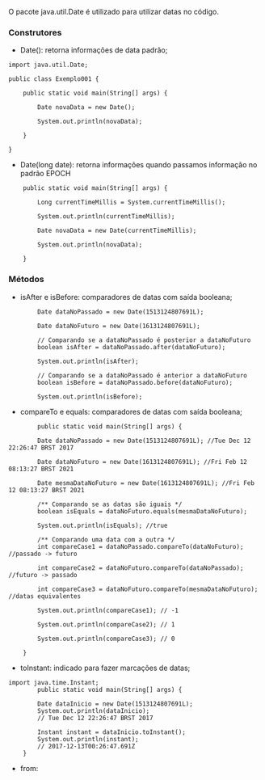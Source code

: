 O pacote java.util.Date é utilizado para utilizar datas no código.
### Construtores
- Date(): retorna informações de data padrão;
```
import java.util.Date;

public class Exemplo001 {

    public static void main(String[] args) {

        Date novaData = new Date();

        System.out.println(novaData);

    }

}
```
- Date(long date): retorna informações quando passamos informação no padrão EPOCH
```
    public static void main(String[] args) {

        Long currentTimeMillis = System.currentTimeMillis();

        System.out.println(currentTimeMillis);

        Date novaData = new Date(currentTimeMillis);

        System.out.println(novaData);

    }
```

### Métodos
- isAfter e isBefore: comparadores de datas com saída booleana;
```
        Date dataNoPassado = new Date(1513124807691L);

        Date dataNoFuturo = new Date(1613124807691L);

        // Comparando se a dataNoPassado é posterior a dataNoFuturo
        boolean isAfter = dataNoPassado.after(dataNoFuturo);

        System.out.println(isAfter);

        // Comparando se a dataNoPassado é anterior a dataNoFuturo
        boolean isBefore = dataNoPassado.before(dataNoFuturo);

        System.out.println(isBefore);
```
- compareTo e equals: comparadores de datas com saída booleana;
```
        public static void main(String[] args) {

        Date dataNoPassado = new Date(1513124807691L); //Tue Dec 12 22:26:47 BRST 2017

        Date dataNoFuturo = new Date(1613124807691L); //Fri Feb 12 08:13:27 BRST 2021

        Date mesmaDataNoFuturo = new Date(1613124807691L); //Fri Feb 12 08:13:27 BRST 2021

        /** Comparando se as datas são iguais */
        boolean isEquals = dataNoFuturo.equals(mesmaDataNoFuturo);

        System.out.println(isEquals); //true

        /** Comparando uma data com a outra */
        int compareCase1 = dataNoPassado.compareTo(dataNoFuturo); //passado -> futuro

        int compareCase2 = dataNoFuturo.compareTo(dataNoPassado); //futuro -> passado

        int compareCase3 = dataNoFuturo.compareTo(mesmaDataNoFuturo); //datas equivalentes

        System.out.println(compareCase1); // -1

        System.out.println(compareCase2); // 1

        System.out.println(compareCase3); // 0

    }
```
- toInstant: indicado para fazer marcações de datas;
```
import java.time.Instant;
        public static void main(String[] args) {

        Date dataInicio = new Date(1513124807691L);
        System.out.println(dataInicio);
        // Tue Dec 12 22:26:47 BRST 2017

        Instant instant = dataInicio.toInstant();
        System.out.println(instant);
        // 2017-12-13T00:26:47.691Z
    }

```
- from: 